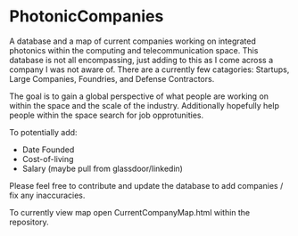 # PhotonicCompanies
A database and a map of current companies working on integrated photonics within the computing and telecommunication space. This database is not all encompassing, just adding to this as I come across a company I was not aware of. There are a currently few catagories: Startups, Large Companies, Foundries, and Defense Contractors.

The goal is to gain a global perspective of what people are working on within the space and the scale of the industry. Additionally hopefully help people within the space search for job opprotunities. 

To potentially add: 
- Date Founded
- Cost-of-living
- Salary (maybe pull from glassdoor/linkedin) 

Please feel free to contribute and update the database to add companies / fix any inaccuracies. 

To currently view map open CurrentCompanyMap.html within the repository. 
